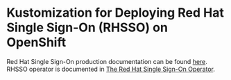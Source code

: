 # Kustomization for Deploying Red Hat Single Sign-On (RHSSO) on OpenShift

Red Hat Single Sign-On production documentation can be found [here](https://access.redhat.com/documentation/en-us/red_hat_single_sign-on). RHSSO operator is documented in [The Red Hat Single Sign-On Operator](https://access.redhat.com/documentation/en-us/red_hat_single_sign-on/7.4/html/server_installation_and_configuration_guide/operator).
